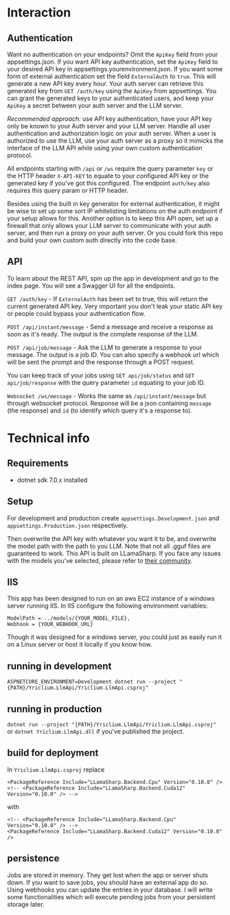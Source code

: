 # Interaction
## Authentication
Want no authentication on your endpoints? Omit the `ApiKey` field from your appsettings.json.
If you want API key authentication, set the `ApiKey` field to your desired API key in appsettings.yourenvironment.json.
If you want some form of external authentication set the field `ExternalAuth` to `true`. This will generate a new API key every hour. Your auth server can retrieve this generated key from `GET /auth/key` using the `ApiKey` from appsettings. You can grant the generated keys to your authenticated users, and keep your `ApiKey` a secret between your auth server and the LLM server.

*Recommended approach:* use API key authentication, have your API key only be known to your Auth server and your LLM server. Handle all user authentication and authorization logic on your auth server. When a user is authorized to use the LLM, use your auth server as a proxy so it mimicks the interface of the LLM API while using your own custom authentication protocol.

All endpoints starting with `/api` or `/ws` require the query parameter `key` or the HTTP header `X-API-KEY` to equate to your configured API key or the generated key if you've got this configured. The endpoint `auth/key` also requires this query param or HTTP header.

Besides using the built in key generator for external authentication, it might be wise to set up some sort IP whitelisting limitations on the auth endpoint if your setup allows for this. Another option is to keep this API open, set up a firewall that only allows your LLM server to communicate with your auth server, and then run a proxy on your auth server. Or you could fork this repo and build your own custom auth directly into the code base.

## API
To learn about the REST API, spin up the app in development and go to the index page. You will see a Swagger UI for all the endpoints.

`GET /auth/key` - If `ExternalAuth` has been set to true, this will return the current generated API key. Very important you don't leak your static API key or people could bypass your authentication flow.

`POST /api/instant/message` - Send a message and receive a response as soon as it's ready. The output is the complete response of the LLM.

`POST /api/job/message` - Ask the LLM to generate a response to your message. The output is a job ID. You can also specify a webhook url which will be sent the prompt and the response through a POST request.

You can keep track of your jobs using `GET api/job/status` and `GET api/job/response` with the query parameter `id` equating to your job ID.

`Websocket /ws/message` - Works the same as `/api/instant/message` but through websocket protocol. Response will be a json containing `message` (the response) and `id` (to identify which query it's a response to).


# Technical info
## Requirements
- dotnet sdk 7.0.x installed

## Setup
For development and production create `appsettings.Development.json` and `appsettings.Production.json` respectively.

Then overwrite the API key with whatever you want it to be, and overwrite the model path with the path to you LLM. Note that not all .gguf files are guaranteed to work. This API is built on LLamaSharp. If you face any issues with the models you've selected, please refer to [their community](https://github.com/SciSharp/LLamaSharp/discussions).

## IIS
This app has been designed to run on an aws EC2 instance of a windows server running IIS. In IIS configure the following environment variables:
```
ModelPath = ../models/{YOUR_MODEL_FILE},
Webhook = {YOUR_WEBHOOK_URL}
```
Though it was designed for a windows server, you could just as easily run it on a Linux server or host it locally if you know how.

## running in development
`ASPNETCORE_ENVIRONMENT=Development dotnet run --project "{PATH}/Yriclium.LlmApi/Yriclium.LlmApi.csproj"`

## running in production
`dotnet run --project "{PATH}/Yriclium.LlmApi/Yriclium.LlmApi.csproj"` or `dotnet Yriclium.LlmApi.dll` if you've published the project.

## build for deployment
In `Yriclium.LlmApi.csproj` replace
```
<PackageReference Include="LLamaSharp.Backend.Cpu" Version="0.10.0" /> 
<!-- <PackageReference Include="LLamaSharp.Backend.Cuda12" Version="0.10.0" /> -->
```
with
```
<!-- <PackageReference Include="LLamaSharp.Backend.Cpu" Version="0.10.0" /> -->
<PackageReference Include="LLamaSharp.Backend.Cuda12" Version="0.10.0" />
```

## persistence
Jobs are stored in memory. They get lost when the app or server shuts down. If you want to save jobs, you should have an external app do so. Using webhooks you can update the entries in your database. I will write some functionalities which will execute pending jobs from your persistent storage later.
